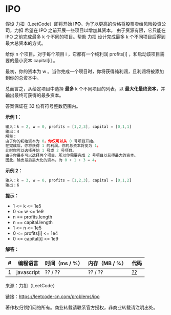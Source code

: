 # IPO

假设 力扣（LeetCode）即将开始 **IPO**。为了以更高的价格将股票卖给风险投资公司，力扣 希望在 IPO 之前开展一些项目以增加其资本。 由于资源有限，它只能在 IPO 之前完成最多 k 个不同的项目。帮助 力扣 设计完成最多 k 个不同项目后得到最大总资本的方式。

给你 n 个项目。对于每个项目 i ，它都有一个纯利润 profits[i] ，和启动该项目需要的最小资本 capital[i] 。

最初，你的资本为 w 。当你完成一个项目时，你将获得纯利润，且利润将被添加到你的总资本中。

总而言之，从给定项目中选择 **最多** k 个不同项目的列表，以 **最大化最终资本**，并输出最终可获得的最多资本。

答案保证在 32 位有符号整数范围内。

**示例 1：**

``` javascript
输入：k = 2, w = 0, profits = [1,2,3], capital = [0,1,1]
输出：4
解释：
由于你的初始资本为 0，你仅可以从 0 号项目开始。
在完成后，你将获得 1 的利润，你的总资本将变为 1。
此时你可以选择开始 1 号或 2 号项目。
由于你最多可以选择两个项目，所以你需要完成 2 号项目以获得最大的资本。
因此，输出最后最大化的资本，为 0 + 1 + 3 = 4。
```

**示例 2：**

``` javascript
输入：k = 3, w = 0, profits = [1,2,3], capital = [0,1,2]
输出：6
```

**提示：**

- 1 <= k <= 1e5
- 0 <= w <= 1e9
- n == profits.length
- n == capital.length
- 1 <= n <= 1e5
- 0 <= profits[i] <= 1e4
- 0 <= capital[i] <= 1e9

**解答：**

**#**|**编程语言**|**时间（ms / %）**|**内存（MB / %）**|**代码**
--|--|--|--|--
1|javascript|?? / ??|?? / ??|[??](./javascript/ac_v1.js)

来源：力扣（LeetCode）

链接：https://leetcode-cn.com/problems/ipo

著作权归领扣网络所有。商业转载请联系官方授权，非商业转载请注明出处。
